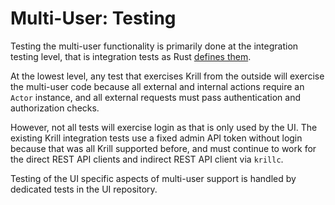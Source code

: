 # Multi-User: Testing

Testing the multi-user functionality is primarily done at the integration testing level, that is integration tests as
Rust [defines them](https://doc.rust-lang.org/rust-by-example/testing/integration_testing.html).

At the lowest level, any test that exercises Krill from the outside will exercise the multi-user code because all
external and internal actions require an `Actor` instance, and all external requests must pass authentication and
authorization checks.

However, not all tests will exercise login as that is only used by the UI. The existing Krill integration tests use a
fixed admin API token without login because that was all Krill supported before, and must continue to work for the
direct REST API clients and indirect REST API client via `krillc`.

Testing of the UI specific aspects of multi-user support is handled by dedicated tests in the UI repository.

